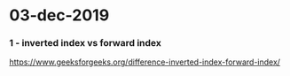 # 03-dec-2019


### 1 - inverted index vs forward index

https://www.geeksforgeeks.org/difference-inverted-index-forward-index/

